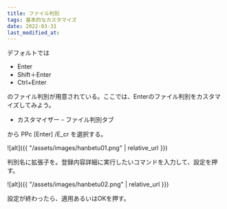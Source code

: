 ```yaml
---
title: ファイル判別
tags: 基本的なカスタマイズ
date: 2022-03-31
last_modified_at: 
---
```

デフォルトでは

- Enter
- Shift＋Enter
- Ctrl+Enter

のファイル判別が用意されている。ここでは、Enterのファイル判別をカスタマイズしてみよう。

- カスタマイザー - ファイル判別タブ

から PPc [Enter] /E_cr を選択する。

![alt]({{ "/assets/images/hanbetu01.png" | relative_url }})

判別名に拡張子を。登録内容詳細に実行したいコマンドを入力して、設定を押す。

![alt]({{ "/assets/images/hanbetu02.png" | relative_url }})

設定が終わったら、適用あるいはOKを押す。